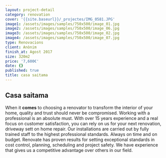 ```yaml
---
layout: project-detail
category: renovation
cover: '{{site.baseurl}}/_projectes/IMG_0581.JPG'
image1: /assets/images/samples/750x500/image_01.jpg
image2: /assets/images/samples/750x500/image_06.jpg
image3: /assets/images/samples/750x500/image_02.jpg
image4: /assets/images/samples/750x500/image_07.jpg
type: Renovacions
client: Anònim
finish_at: Agost 2017
size: 320m2
price: '7,600€'
date: {}
published: true
title: casa saitama
---
```


## Casa saitama

When it **comes** to choosing a renovator to transform the interior of your home, quality and trust should never be compromised. Working with a professional is an absolute must. With over 15 years experience and a real focus on customer satisfaction, you can rely on us for your next renovation, driveway sett on home repair. Our installations are carried out by fully trained staff to the highest professional standards. Always on time and on budget.
Renovate has proven results for setting exceptional standards in cost control, planning, scheduling and project safety. We have experience that gives us a competitive advantage over others in our field.

